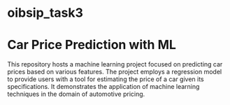 # oibsip_task3

# Car Price Prediction with ML
This repository hosts a machine learning project focused on predicting car prices based on various features. The project employs a regression model to provide users with a tool for estimating the price of a car given its specifications. It demonstrates the application of machine learning techniques in the domain of automotive pricing.

